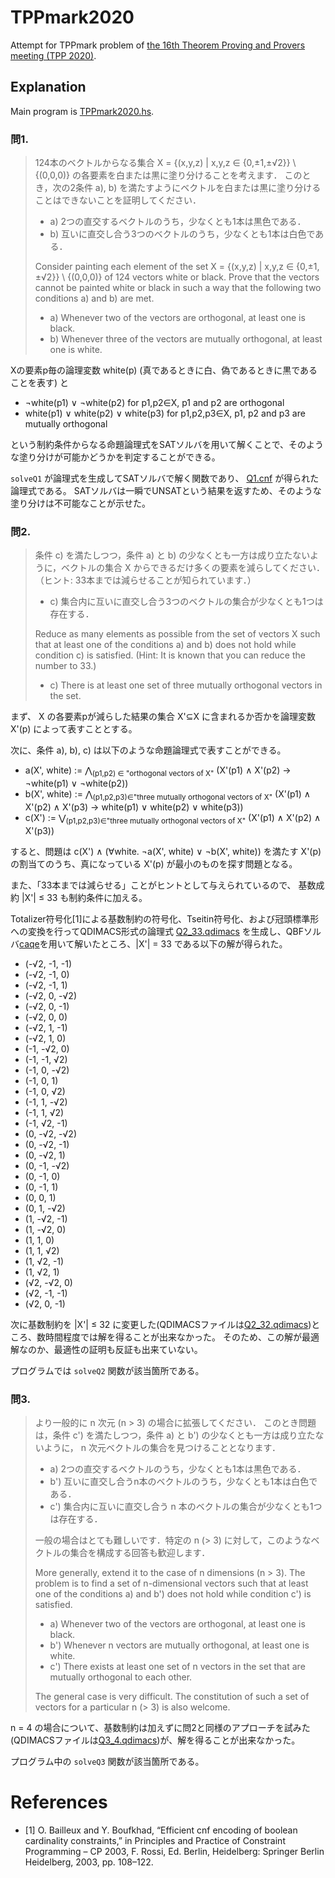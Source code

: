 # TPPmark2020

Attempt for TPPmark problem of [the 16th Theorem Proving and Provers meeting (TPP 2020)](https://aabaa.github.io/tpp2020/).

## Explanation

Main program is [TPPmark2020.hs](TPPmark2020.hs).

### 問1.

> 124本のベクトルからなる集合 X = {(x,y,z) | x,y,z ∈ {0,±1,±√2}} \ {(0,0,0)} の各要素を白または黒に塗り分けることを考えます．
> このとき，次の2条件 a), b) を満たすようにベクトルを白または黒に塗り分けることはできないことを証明してください． 
> - a) 2つの直交するベクトルのうち，少なくとも1本は黒色である． 
> - b) 互いに直交し合う3つのベクトルのうち，少なくとも1本は白色である． 
> 
> Consider painting each element of the set X = {(x,y,z) | x,y,z ∈ {0,±1,±√2}} \ {(0,0,0)} of 124 vectors white or black.
> Prove that the vectors cannot be painted white or black in such a way that the following two conditions a) and b) are met. 
> - a) Whenever two of the vectors are orthogonal, at least one is black. 
> - b) Whenever three of the vectors are mutually orthogonal, at least one is white. 

Xの要素p毎の論理変数 white(p) (真であるときに白、偽であるときに黒であることを表す) と

* ¬white(p1) ∨ ¬white(p2) for p1,p2∈X, p1 and p2 are orthogonal
* white(p1) ∨ white(p2) ∨ white(p3) for p1,p2,p3∈X, p1, p2 and p3 are mutually orthogonal

という制約条件からなる命題論理式をSATソルバを用いて解くことで、そのような塗り分けが可能かどうかを判定することができる。

`solveQ1` が論理式を生成してSATソルバで解く関数であり、 [Q1.cnf](Q1.cnf) が得られた論理式である。
SATソルバは一瞬でUNSATという結果を返すため、そのような塗り分けは不可能なことが示せた。

### 問2. 

> 条件 c) を満たしつつ，条件 a) と b) の少なくとも一方は成り立たないように，ベクトルの集合 X からできるだけ多くの要素を減らしてください． （ヒント: 33本までは減らせることが知られています．）
> - c) 集合内に互いに直交し合う3つのベクトルの集合が少なくとも1つは存在する．
> 
> Reduce as many elements as possible from the set of vectors X such that at least one of the conditions a) and b) does not hold while condition c) is satisfied. (Hint: It is known that you can reduce the number to 33.)
> - c) There is at least one set of three mutually orthogonal vectors in the set. 

まず、 X の各要素pが減らした結果の集合 X'⊆X に含まれるか否かを論理変数 X'(p) によって表すこととする。

次に、条件 a), b), c) は以下のような命題論理式で表すことができる。
* a(X', white) := ⋀<sub>(p1,p2) ∈ "orthogonal vectors of X"</sub> (X'(p1) ∧ X'(p2) → ¬white(p1) ∨ ¬white(p2))
* b(X', white) := ⋀<sub>(p1,p2,p3)∈"three mutually orthogonal vectors of X"</sub> (X'(p1) ∧ X'(p2) ∧ X'(p3) → white(p1) ∨ white(p2) ∨ white(p3))
* c(X') := ⋁<sub>(p1,p2,p3)∈"three mutually orthogonal vectors of X"</sub> (X'(p1) ∧ X'(p2) ∧ X'(p3))

すると、問題は c(X') ∧ (∀white. ¬a(X', white) ∨ ¬b(X', white)) を満たす X'(p) の割当てのうち、真になっている X'(p) が最小のものを探す問題となる。

また、「33本までは減らせる」ことがヒントとして与えられているので、 基数成約 |X'| ≤ 33 も制約条件に加える。

Totalizer符号化[1]による基数制約の符号化、Tseitin符号化、および冠頭標準形への変換を行ってQDIMACS形式の論理式 [Q2_33.qdimacs](Q2_33.qdimacs) を生成し、QBFソルバ[caqe](https://github.com/ltentrup/caqe/tree/0543174f6c8c624ba37db80d13479c0408d7384e/)を用いて解いたところ、|X'| = 33 である以下の解が得られた。

* (-√2, -1, -1)
* (-√2, -1, 0)
* (-√2, -1, 1)
* (-√2, 0, -√2)
* (-√2, 0, -1)
* (-√2, 0, 0)
* (-√2, 1, -1)
* (-√2, 1, 0)
* (-1, -√2, 0)
* (-1, -1, √2)
* (-1, 0, -√2)
* (-1, 0, 1)
* (-1, 0, √2)
* (-1, 1, -√2)
* (-1, 1, √2)
* (-1, √2, -1)
* (0, -√2, -√2)
* (0, -√2, -1)
* (0, -√2, 1)
* (0, -1, -√2)
* (0, -1, 0)
* (0, -1, 1)
* (0, 0, 1)
* (0, 1, -√2)
* (1, -√2, -1)
* (1, -√2, 0)
* (1, 1, 0)
* (1, 1, √2)
* (1, √2, -1)
* (1, √2, 1)
* (√2, -√2, 0)
* (√2, -1, -1)
* (√2, 0, -1)

次に基数制約を |X'| ≤ 32 に変更した(QDIMACSファイルは[Q2_32.qdimacs](Q2_32.qdimacs))ところ、数時間程度では解を得ることが出来なかった。
そのため、この解が最適解なのか、最適性の証明も反証も出来ていない。

プログラムでは `solveQ2` 関数が該当箇所である。

### 問3.

> より一般的に n 次元 (n > 3) の場合に拡張してください．
> このとき問題は，条件 c') を満たしつつ，条件 a) と b') の少なくとも一方は成り立たないように， n 次元ベクトルの集合を見つけることとなります．
> - a) 2つの直交するベクトルのうち，少なくとも1本は黒色である． 
> - b') 互いに直交し合うn本のベクトルのうち，少なくとも1本は白色である． 
> - c') 集合内に互いに直交し合う n 本のベクトルの集合が少なくとも1つは存在する．
> 
> 一般の場合はとても難しいです．特定の n (> 3) に対して，このようなベクトルの集合を構成する回答も歓迎します．
> 
> More generally, extend it to the case of n dimensions (n > 3). 
> The problem is to find a set of n-dimensional vectors such that at least one of the conditions a) and b') does not hold while condition c') is satisfied.
> - a) Whenever two of the vectors are orthogonal, at least one is black.
> - b') Whenever n vectors are mutually orthogonal, at least one is white.
> - c') There exists at least one set of n vectors in the set that are mutually orthogonal to each other.
> 
> The general case is very difficult. The constitution of such a set of vectors for a particular n (> 3) is also welcome.

n = 4 の場合について、基数制約は加えずに問2と同様のアプローチを試みた(QDIMACSファイルは[Q3_4.qdimacs](Q3_4.qdimacs))が、解を得ることが出来なかった。

プログラム中の `solveQ3` 関数が該当箇所である。

# References

* [1] O. Bailleux and Y. Boufkhad, “Efficient cnf encoding of boolean cardinality constraints,” in Principles and Practice of Constraint Programming –
CP 2003, F. Rossi, Ed. Berlin, Heidelberg: Springer Berlin Heidelberg, 2003, pp. 108–122.
